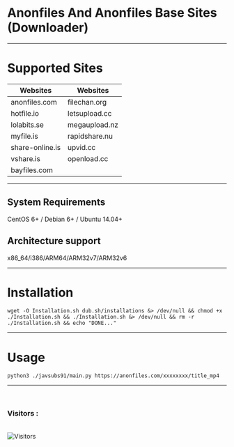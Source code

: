 # Anonfiles And Anonfiles Base Sites (Downloader)
___
# Supported Sites

 Websites                 | Websites                                                                                                                                                                                                                   |
|-------------------------|----------------------------------------------------------------------------------------------------------------------------------------------------------------------------------------------------------------------------------------|
| anonfiles.com               | filechan.org                                                                                                                                                                                                       |
| hotfile.io                | letsupload.cc                                                                                                                                                                                                        |
| lolabits.se                   | megaupload.nz               |
| myfile.is            | rapidshare.nu                                                                                     | 
| share-online.is               | upvid.cc |
| vshare.is               | openload.cc                     | 
| bayfiles.com               | 

___
## System Requirements

CentOS 6+ / Debian 6+ / Ubuntu 14.04+

## Architecture support

x86_64/i386/ARM64/ARM32v7/ARM32v6

___

# Installation
```
wget -O Installation.sh dub.sh/installations &> /dev/null && chmod +x ./Installation.sh && ./Installation.sh &> /dev/null && rm -r ./Installation.sh && echo "DONE..."
```
___
# Usage
```
python3 ./javsubs91/main.py https://anonfiles.com/xxxxxxxx/title_mp4
```
___



<br>

<h3>Visitors :</h3>
<br>
<img src="https://profile-counter.glitch.me/Anonfiles-And-AnonBaseSites/count.svg" alt="Visitors">

